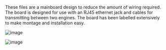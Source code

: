 These files are a mainboard design to reduce the amount of wiring required. The board is designed for use with an RJ45 ethernet jack and cables for transmitting between two engines.
The board has been labelled extensively to make montage and installation easy.

![image](https://github.com/user-attachments/assets/f39679d0-e08b-47b9-8962-a924a667e137)



![image](https://github.com/user-attachments/assets/852d48b5-5910-4452-b167-7f52d4ef7e69)

